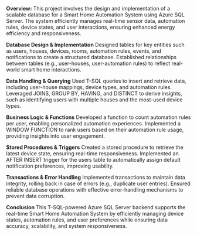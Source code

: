 **Overview:**
This project involves the design and implementation of a scalable database for a Smart Home Automation System using Azure SQL Server. The system efficiently manages real-time sensor data, automation rules, device states, and user interactions, ensuring enhanced energy efficiency and responsiveness.

**Database Design & Implementation**
Designed tables for key entities such as users, houses, devices, rooms, automation rules, events, and notifications to create a structured database.
Established relationships between tables (e.g., user-houses, user-automation rules) to reflect real-world smart home interactions.

**Data Handling & Querying**
Used T-SQL queries to insert and retrieve data, including user-house mappings, device types, and automation rules.
Leveraged JOINS, GROUP BY, HAVING, and DISTINCT to derive insights, such as identifying users with multiple houses and the most-used device types.

**Business Logic & Functions**
Developed a function to count automation rules per user, enabling personalized automation experiences.
Implemented a WINDOW FUNCTION to rank users based on their automation rule usage, providing insights into user engagement.

**Stored Procedures & Triggers**
Created a stored procedure to retrieve the latest device state, ensuring real-time responsiveness.
Implemented an AFTER INSERT trigger for the users table to automatically assign default notification preferences, improving usability.

**Transactions & Error Handling**
Implemented transactions to maintain data integrity, rolling back in case of errors (e.g., duplicate user entries).
Ensured reliable database operations with effective error-handling mechanisms to prevent data corruption.

**Conclusion**
This T-SQL-powered Azure SQL Server backend supports the real-time Smart Home Automation System by efficiently managing device states, automation rules, and user preferences while ensuring data accuracy, scalability, and system responsiveness.
